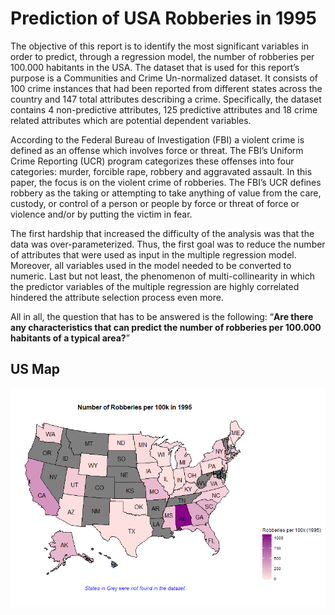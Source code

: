 # Prediction of USA Robberies in 1995

The objective of this report is to identify the most significant variables in order to predict, through a regression
model, the number of robberies per 100.000 habitants in the USA. The dataset that is used for this report’s
purpose is a Communities and Crime Un-normalized dataset. It consists of 100 crime instances that had been
reported from different states across the country and 147 total attributes describing a crime. Specifically, the
dataset contains 4 non-predictive attributes, 125 predictive attributes and 18 crime related attributes which
are potential dependent variables.

According to the Federal Bureau of Investigation (FBI) a violent crime is defined as an offense which
involves force or threat. The FBI’s Uniform Crime Reporting (UCR) program categorizes these offenses into
four categories: murder, forcible rape, robbery and aggravated assault. In this paper, the focus is on the violent
crime of robberies. The FBI’s UCR defines robbery as the taking or attempting to take anything of value
from the care, custody, or control of a person or people by force or threat of force or violence and/or by
putting the victim in fear.

The first hardship that increased the difficulty of the analysis was that the data was over-parameterized. Thus,
the first goal was to reduce the number of attributes that were used as input in the multiple regression model.
Moreover, all variables used in the model needed to be converted to numeric. Last but not least, the
phenomenon of multi-collinearity in which the predictor variables of the multiple regression are highly
correlated hindered the attribute selection process even more.

All in all, the question that has to be answered is the following: “**Are there any characteristics that can
predict the number of robberies per 100.000 habitants of a typical area?**”

## US Map

![image](https://github.com/AthinaSpanou/prediction-robberies-usa-1995/blob/main/R_USMAP.png)
